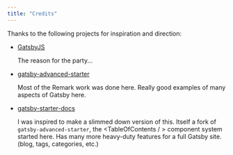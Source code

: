 ```yaml
---
title: "Credits"
---
```


Thanks to the following projects for inspiration and direction:

* [GatsbyJS](https://www.gatsbyjs.org/)

  The reason for the party...

* [gatsby-advanced-starter](https://github.com/Vagr9K/gatsby-advanced-starter)

  Most of the Remark work was done here. Really good examples of many aspects of Gatsby here.

* [gatsby-starter-docs](https://github.com/ericwindmill/gatsby-starter-docs)

  I was inspired to make a slimmed down version of this. Itself a fork of `gatsby-advanced-starter`, the <TableOfContents / > component system started here. Has many more heavy-duty features for a full Gatsby site. (blog, tags, categories, etc.)
